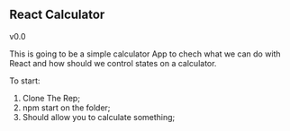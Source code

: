  ## React Calculator 
v0.0

This is going to be a simple calculator App to chech what we can do with React and how should we control states on a calculator.

To start:
1) Clone The Rep;
2) npm start on the folder;
3) Should allow you to calculate something;

